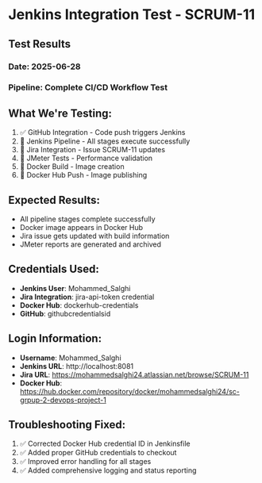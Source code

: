 # Jenkins Integration Test - SCRUM-11

## Test Results

### Date: 2025-06-28
### Pipeline: Complete CI/CD Workflow Test

## What We're Testing:
1. ✅ GitHub Integration - Code push triggers Jenkins
2. 🔄 Jenkins Pipeline - All stages execute successfully  
3. 🔄 Jira Integration - Issue SCRUM-11 updates
4. 🔄 JMeter Tests - Performance validation
5. 🔄 Docker Build - Image creation
6. 🔄 Docker Hub Push - Image publishing

## Expected Results:
- All pipeline stages complete successfully
- Docker image appears in Docker Hub
- Jira issue gets updated with build information
- JMeter reports are generated and archived

## Credentials Used:
- **Jenkins User**: Mohammed_Salghi
- **Jira Integration**: jira-api-token credential
- **Docker Hub**: dockerhub-credentials
- **GitHub**: githubcredentialsid

## Login Information:
- **Username**: Mohammed_Salghi
- **Jenkins URL**: http://localhost:8081
- **Jira URL**: https://mohammedsalghi24.atlassian.net/browse/SCRUM-11
- **Docker Hub**: https://hub.docker.com/repository/docker/mohammedsalghi24/sc-grpup-2-devops-project-1

## Troubleshooting Fixed:
1. ✅ Corrected Docker Hub credential ID in Jenkinsfile
2. ✅ Added proper GitHub credentials to checkout
3. ✅ Improved error handling for all stages
4. ✅ Added comprehensive logging and status reporting
